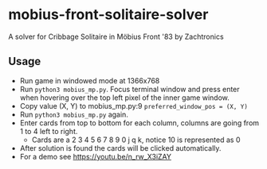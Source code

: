# mobius-front-solitaire-solver
A solver for Cribbage Solitaire in Möbius Front '83 by Zachtronics

## Usage

- Run game in windowed mode at 1366x768
- Run `python3 mobius_mp.py`. Focus terminal window and press enter when hovering over the top left pixel of the inner game window.
- Copy value (X, Y) to mobius_mp.py:9 `preferred_window_pos = (X, Y)`
- Run `python3 mobius_mp.py` again.
- Enter cards from top to bottom for each column, columns are going from 1 to 4 left to right.
    - Cards are a 2 3 4 5 6 7 8 9 0 j q k, notice 10 is represented as 0
- After solution is found the cards will be clicked automatically.
- For a demo see https://youtu.be/n_rw_X3iZAY